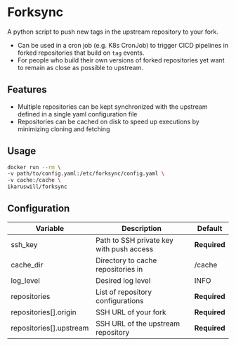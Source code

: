 # Forksync

A python script to push new tags in the upstream repository to your fork.
- Can be used in a cron job (e.g. K8s CronJob) to trigger CICD pipelines in forked
  repositories that build on `tag` events.
- For people who build their own versions of forked repositories yet want to remain
  as close as possible to upstream.

## Features
- Multiple repositories can be kept synchronized with the upstream defined in a single yaml configuration file
- Repositories can be cached on disk to speed up executions by minimizing cloning and fetching

## Usage
```bash
docker run --rm \
-v path/to/config.yaml:/etc/forksync/config.yaml \
-v cache:/cache \
ikaruswill/forksync
```

## Configuration
| Variable                | Description                              | Default      |
|-------------------------|------------------------------------------|--------------|
| ssh_key                 | Path to SSH private key with push access | **Required** |
| cache_dir               | Directory to cache repositories in       | /cache       |
| log_level                | Desired log level                        | INFO         |
| repositories            | List of repository configurations        | **Required** |
| repositories[].origin   | SSH URL of your fork                     | **Required** |
| repositories[].upstream | SSH URL of the upstream repository       | **Required** |